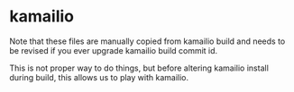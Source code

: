 # kamailio

Note that these files are manually copied from kamailio build and
needs to be revised if you ever upgrade kamailio build commit id.

This is not proper way to do things, but before altering kamailio
install during build, this allows us to play with kamailio.
